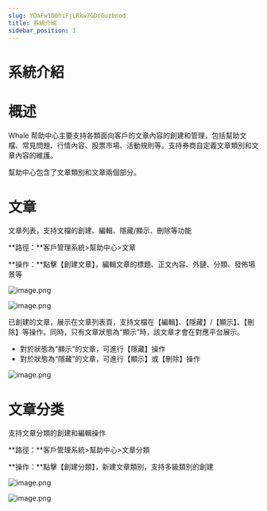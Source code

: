 ```yaml
---
slug: YDaFw1D0hiFjLRkw7GDcGuzbnod
title: 系統介紹
sidebar_position: 1
---
```



# 系統介紹


# 概述


Whale 帮助中心主要支持各類面向客戶的文章內容的創建和管理，包括幫助文檔、常見問題、行情內容、股票市場、活動規則等。支持券商自定義文章類別和文章內容的維護。


幫助中心包含了文章類別和文章兩個部分。


# 文章


文章列表，支持文檔的創建、編輯、隱藏/顯示、刪除等功能


**路徑：**客戶管理系統>幫助中心>文章


**操作：**點擊【創建文章】，編輯文章的標題、正文內容、外鏈、分類、發佈場景等


![image.png](/assets/618fd62fabc31eb0d57ee795d0f61795.png)


![image.png](/assets/db880a8c45905fce18f5337862d817bb.png)


已創建的文章，展示在文章列表頁，支持文檔在【編輯】、【隱藏】/【顯示】、【刪除】等操作。同時，只有文章狀態為“顯示”時，該文章才會在對應平台展示。

- 對於狀態為“顯示”的文章，可進行【隱藏】操作
- 對於狀態為“隱藏”的文章，可進行【顯示】或【刪除】操作

![image.png](/assets/9080cb3cb4f8be236c32dd29e068c14a.png)


# 文章分类


支持文章分類的創建和編輯操作


**路徑：**客戶管理系統>幫助中心>文章分類


**操作：**點擊【創建分類】，新建文章類別，支持多級類別的創建


![image.png](/assets/16fb86abbe482d33268ce6cd2090b023.png)


![image.png](/assets/43e0d454a574acee4d9db5f4cbe9b199.png)


# 

